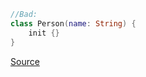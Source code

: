 ```kotlin
//Bad:
class Person(name: String) {
    init {}
}
```

[Source](https://github.com/arturbosch/detekt)
